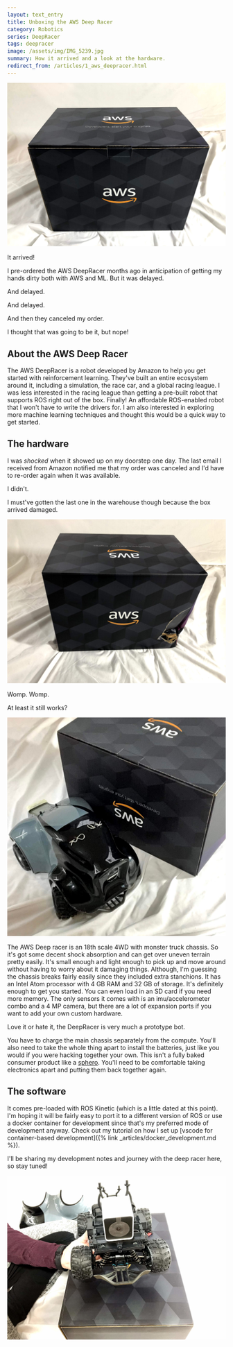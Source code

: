 ```yaml
---
layout: text_entry
title: Unboxing the AWS Deep Racer
category: Robotics
series: DeepRacer
tags: deepracer
image: /assets/img/IMG_5239.jpg
summary: How it arrived and a look at the hardware.
redirect_from: /articles/1_aws_deepracer.html
---
```


![aws deep racer](/assets/img/IMG_5239.jpg)

It arrived!

I pre-ordered the AWS DeepRacer months ago in anticipation of getting my hands dirty both with AWS and ML.  But it was delayed.

And delayed.

And delayed.

And then they canceled my order.

I thought that was going to be it, but nope!

## About the AWS Deep Racer

The AWS DeepRacer is a robot developed by Amazon to help you get started with reinforcement learning.  They've built an entire ecosystem around it, including a simulation, the race car, and a global racing league.  I was less interested in the racing league than getting a pre-built robot that supports ROS right out of the box.  Finally!  An affordable ROS-enabled robot that I won't have to write the drivers for.  I am also interested in exploring more machine learning techniques and thought this would be a quick way to get started.

## The hardware

I was _shocked_ when it showed up on my doorstep one day. The last email I received from Amazon notified me that my order was canceled and I'd have to re-order again when it was available.

I didn't.

I must've gotten the last one in the warehouse though because the box arrived damaged.

![deepracer broken box](/assets/img/IMG_5238.jpg)

Womp. Womp.

At least it still works?

![deepracer](/assets/img/IMG_5257.jpg#right)

The AWS Deep racer is an 18th scale 4WD with monster truck chassis. So it's got some decent shock absorption and can get over uneven terrain pretty easily.  It's small enough and light enough to pick up and move around without having to worry about it damaging things.  Although, I'm guessing the chassis breaks fairly easily since they included extra stanchions.  It has an Intel Atom processor with 4 GB RAM and 32 GB of storage.  It's definitely enough to get you started.  You can even load in an SD card if you need more memory.  The only sensors it comes with is an imu/accelerometer combo and a 4 MP camera, but there are a lot of expansion ports if you want to add your own custom hardware.

Love it or hate it, the DeepRacer is very much a prototype bot.

You have to charge the main chassis separately from the compute.  You'll also need to take the whole thing apart to install the batteries, just like you would if you were hacking together your own.  This isn't a fully baked consumer product like a [sphero](https://www.sphero.com/).  You'll need to be comfortable taking electronics apart and putting them back together again.

## The software

It comes pre-loaded with ROS Kinetic (which is a little dated at this point).  I'm hoping it will be fairly easy to port it to a different version of ROS or use a docker container for development since that's my preferred mode of development anyway.  Check out my tutorial on how I set up [vscode for container-based development]({% link _articles/docker_development.md %}).

I'll be sharing my development notes and journey with the deep racer here, so stay tuned!

![deepracer](/assets/img/IMG_5256.jpg)
